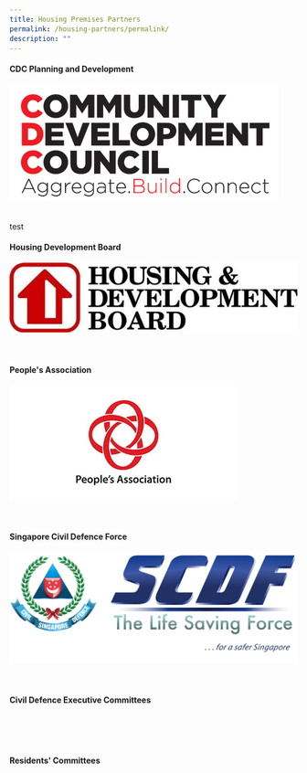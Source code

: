 ```yaml
---
title: Housing Premises Partners
permalink: /housing-partners/permalink/
description: ""
---
```

#### CDC Planning and Development

![](/images/cdc%20resized.png)<br>
<br>
<br>
test
#### Housing Development Board

![](/images/hdb%20logo.png)<br>
<br>
<br>

#### People's Association

![](/images/peoples%20association.png)<br>
<br>
<br>

#### Singapore Civil Defence Force

![](/images/ot%20alpha.jpg)<br>
<br>
<br>

#### Civil Defence Executive Committees
<br>
<br>
<br>

#### Residents' Committees